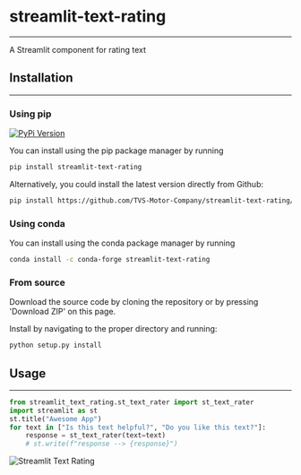 # streamlit-text-rating
---

A Streamlit component for rating text


## Installation
---
### Using pip
[![PyPi Version](https://badge.fury.io/py/streamlit-text-rating.svg)](https://pypi.org/project/streamlit-text-rating/)

You can install using the pip package manager by running
```sh
pip install streamlit-text-rating
```

Alternatively, you could install the latest version directly from Github:
```sh
pip install https://github.com/TVS-Motor-Company/streamlit-text-rating/streamlit-text-rating/archive/master.zip
```

### Using conda

You can install using the conda package manager by running
```sh
conda install -c conda-forge streamlit-text-rating
```
### From source

Download the source code by cloning the repository or by pressing 'Download ZIP' on this page.

Install by navigating to the proper directory and running:
```sh
python setup.py install
```


## Usage
---

```python
from streamlit_text_rating.st_text_rater import st_text_rater
import streamlit as st
st.title("Awesome App")
for text in ["Is this text helpful?", "Do you like this text?"]:
    response = st_text_rater(text=text)
    # st.write(f"response --> {response}")

```

![Streamlit Text Rating](/Users/budigam.nagaraju/tvs/streamlit-text-rating/st_text_rater.gif "Streamlit Text Rating")